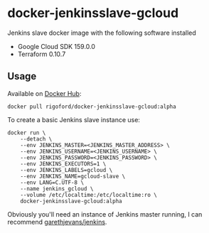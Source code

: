 # docker-jenkinsslave-gcloud

Jenkins slave docker image with the following software installed

* Google Cloud SDK 159.0.0
* Terraform 0.10.7

## Usage

Available on [Docker Hub](https://hub.docker.com/r/rigoford/docker-jenkinsslave-gcloud/):

```
docker pull rigoford/docker-jenkinsslave-gcloud:alpha
```

To create a basic Jenkins slave instance use:

```
docker run \
    --detach \
    --env JENKINS_MASTER=<JENKINS_MASTER_ADDRESS> \
    --env JENKINS_USERNAME=<JENKINS_USERNAME> \
    --env JENKINS_PASSWORD=<JENKINS_PASSWORD> \
    --env JENKINS_EXECUTORS=1 \
    --env JENKINS_LABELS=gcloud \
    --env JENKINS_NAME=gcloud-slave \
    --env LANG=C.UTF-8 \
    --name jenkins_gcloud \
    --volume /etc/localtime:/etc/localtime:ro \
    docker-jenkinsslave-gcloud:alpha
```

Obviously you'll need an instance of Jenkins master running, I can recommend
[garethjevans/jenkins](https://hub.docker.com/r/garethjevans/jenkins).
